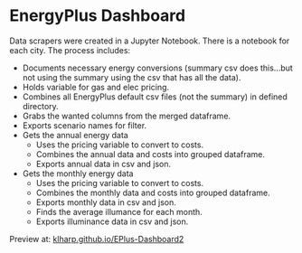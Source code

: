 # EnergyPlus Dashboard

Data scrapers were created in a Jupyter Notebook. There is a notebook for each city. The process includes:

* Documents necessary energy conversions (summary csv does this...but not using the summary using the csv that has all the data).
* Holds variable for gas and elec pricing.
* Combines all EnergyPlus default csv files (not the summary) in defined directory.
* Grabs the wanted columns from the merged dataframe.
* Exports scenario names for filter.
* Gets the annual energy data
    * Uses the pricing variable to convert to costs.
    * Combines the annual data and costs into grouped dataframe.
    * Exports annual data in csv and json.
* Gets the monthly energy data
    * Uses the pricing variable to convert to costs.
    * Combines the monthly data and costs into grouped dataframe.
    * Exports monthly data in csv and json.
    * Finds the average illumance for each month.
    * Exports illuminance data in csv and json.


Preview at: <a href="https://klharp.github.io/EPlus-Dashboard2/">klharp.github.io/EPlus-Dashboard2</a>
